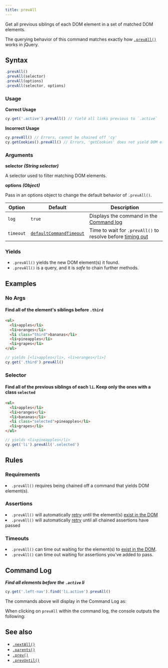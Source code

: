 ```yaml
---
title: prevAll
---
```


Get all previous siblings of each DOM element in a set of matched DOM elements.

<Alert type="info">

The querying behavior of this command matches exactly how
[`.prevAll()`](http://api.jquery.com/prevAll) works in jQuery.

</Alert>

## Syntax

```javascript
.prevAll()
.prevAll(selector)
.prevAll(options)
.prevAll(selector, options)
```

### Usage

**<Icon name="check-circle" color="green"></Icon> Correct Usage**

```javascript
cy.get('.active').prevAll() // Yield all links previous to `.active`
```

**<Icon name="exclamation-triangle" color="red"></Icon> Incorrect Usage**

```javascript
cy.prevAll() // Errors, cannot be chained off 'cy'
cy.getCookies().prevAll() // Errors, 'getCookies' does not yield DOM element
```

### Arguments

**<Icon name="angle-right"></Icon> selector** **_(String selector)_**

A selector used to filter matching DOM elements.

**<Icon name="angle-right"></Icon> options** **_(Object)_**

Pass in an options object to change the default behavior of `.prevAll()`.

| Option    | Default                                                              | Description                                                                              |
| --------- | -------------------------------------------------------------------- | ---------------------------------------------------------------------------------------- |
| `log`     | `true`                                                               | Displays the command in the [Command log](/guides/core-concepts/cypress-app#Command-Log) |
| `timeout` | [`defaultCommandTimeout`](/guides/references/configuration#Timeouts) | Time to wait for `.prevAll()` to resolve before [timing out](#Timeouts)                  |

### Yields [<Icon name="question-circle"/>](/guides/core-concepts/introduction-to-cypress#Subject-Management)

- `.prevAll()` yields the new DOM element(s) it found.
- `.prevAll()` is a query, and it is _safe_ to chain further methods.

## Examples

### No Args

#### Find all of the element's siblings before `.third`

```html
<ul>
  <li>apples</li>
  <li>oranges</li>
  <li class="third">bananas</li>
  <li>pineapples</li>
  <li>grapes</li>
</ul>
```

```javascript
// yields [<li>apples</li>, <li>oranges</li>]
cy.get('.third').prevAll()
```

### Selector

#### Find all of the previous siblings of each `li`. Keep only the ones with a class `selected`

```html
<ul>
  <li>apples</li>
  <li>oranges</li>
  <li>bananas</li>
  <li class="selected">pineapples</li>
  <li>grapes</li>
</ul>
```

```javascript
// yields <li>pineapples</li>
cy.get('li').prevAll('.selected')
```

## Rules

### Requirements [<Icon name="question-circle"/>](/guides/core-concepts/introduction-to-cypress#Chains-of-Commands)

<List><li>`.prevAll()` requires being chained off a command that yields DOM
element(s).</li></List>

### Assertions [<Icon name="question-circle"/>](/guides/core-concepts/introduction-to-cypress#Assertions)

<List><li>`.prevAll()` will automatically
[retry](/guides/core-concepts/retry-ability) until the element(s)
[exist in the DOM](/guides/core-concepts/introduction-to-cypress#Default-Assertions)</li><li>`.prevAll()`
will automatically [retry](/guides/core-concepts/retry-ability) until all
chained assertions have passed</li></List>

### Timeouts [<Icon name="question-circle"/>](/guides/core-concepts/introduction-to-cypress#Timeouts)

<List><li>`.prevAll()` can time out waiting for the element(s) to
[exist in the DOM](/guides/core-concepts/introduction-to-cypress#Default-Assertions).</li><li>`.prevAll()`
can time out waiting for assertions you've added to pass.</li></List>

## Command Log

**_Find all elements before the `.active` li_**

```javascript
cy.get('.left-nav').find('li.active').prevAll()
```

The commands above will display in the Command Log as:

<DocsImage src="/img/api/prevall/find-all-previous-elements-with-optional-selector.png" alt="Command Log prevAll" ></DocsImage>

When clicking on `prevAll` within the command log, the console outputs the
following:

<DocsImage src="/img/api/prevall/console-log-all-previous-elements-traversed.png" alt="Console Log prevAll" ></DocsImage>

## See also

- [`.nextAll()`](/api/commands/nextall)
- [`.parents()`](/api/commands/parents)
- [`.prev()`](/api/commands/prev)
- [`.prevUntil()`](/api/commands/prevuntil)
